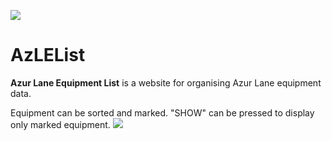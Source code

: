 ![](https://img.shields.io/badge/last%20data%20update-21%20Nov%202018-green.svg)

# AzLEList
**Azur Lane Equipment List** is a website for organising Azur Lane equipment data.

Equipment can be sorted and marked.  "SHOW" can be pressed to display only marked equipment.
![](https://i.imgur.com/UJ1wUWF.png)
